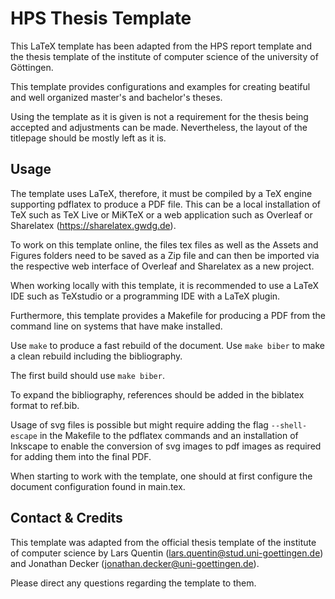 # HPS Thesis Template

This LaTeX template has been adapted from the HPS report template and the thesis template of the institute of computer science of the university of Göttingen.

This template provides configurations and examples for creating beatiful and well organized master's and bachelor's theses.

Using the template as it is given is not a requirement for the thesis being accepted and adjustments can be made.
Nevertheless, the layout of the titlepage should be mostly left as it is.

## Usage

The template uses LaTeX, therefore, it must be compiled by a TeX engine supporting pdflatex to produce a PDF file.
This can be a local installation of TeX such as TeX Live or MiKTeX or a web application such as Overleaf or Sharelatex (https://sharelatex.gwdg.de).

To work on this template online, the files tex files as well as the Assets and Figures folders need to be saved as a Zip file and can then be imported via the respective web interface of Overleaf and Sharelatex as a new project.

When working locally with this template, it is recommended to use a LaTeX IDE such as TeXstudio or a programming IDE with a LaTeX plugin.

Furthermore, this template provides a Makefile for producing a PDF from the command line on systems that have make installed.

Use `make` to produce a fast rebuild of the document.
Use `make biber` to make a clean rebuild including the bibliography.

The first build should use `make biber`.

To expand the bibliography, references should be added in the biblatex format to ref.bib.

Usage of svg files is possible but might require adding the flag `--shell-escape` in the Makefile to the pdflatex commands and an installation of Inkscape to enable the conversion of svg images to pdf images as required for adding them into the final PDF.

When starting to work with the template, one should at first configure the document configuration found in main.tex.

## Contact & Credits

This template was adapted from the official thesis template of the institute of computer science by
Lars Quentin (lars.quentin@stud.uni-goettingen.de) and Jonathan Decker (jonathan.decker@uni-goettingen.de).

Please direct any questions regarding the template to them.
